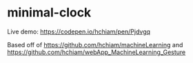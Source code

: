 # minimal-clock
Live demo: https://codepen.io/hchiam/pen/Pjdvgq

Based off of https://github.com/hchiam/machineLearning and https://github.com/hchiam/webApp_MachineLearning_Gesture
